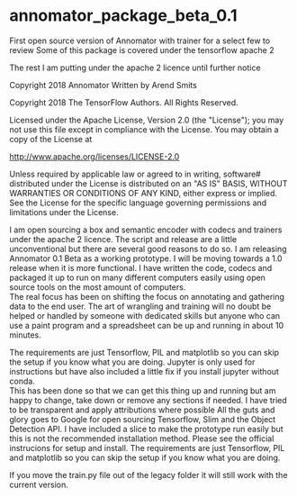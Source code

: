 # annomator_package_beta_0.1
First open source version of Annomator with trainer for a select few to review
Some of this package is covered under the tensorflow apache 2

The rest I am putting under the apache 2 licence until further notice

Copyright 2018 Annomator
Written by Arend Smits

Copyright 2018 The TensorFlow Authors. All Rights Reserved.

Licensed under the Apache License, Version 2.0 (the "License");
you may not use this file except in compliance with the License.
You may obtain a copy of the License at

http://www.apache.org/licenses/LICENSE-2.0

Unless required by applicable law or agreed to in writing, software# distributed under the License is distributed on an "AS IS" BASIS,
WITHOUT WARRANTIES OR CONDITIONS OF ANY KIND, either express or implied.
See the License for the specific language governing permissions and
limitations under the License.


I am open sourcing a box and semantic encoder with codecs and trainers under the apache 2 licence.  The script and release are a little unconventional but there are several good reasons to do so.  I am releasing Annomator 0.1 Beta as a working prototype.  I will be moving towards a 1.0 release when it is more functional.  I have written the code, codecs and packaged it up to run on many different computers easily using open source tools on the most amount of computers.  
The real focus has been on shifting the focus on annotating and gathering data to the end user.  The art of wrangling and training will no doubt be helped or handled  by someone with dedicated skills but anyone who can use a paint program and a spreadsheet can be up and running in about 10 minutes.  

The requirements are just Tensorflow, PIL and matplotlib so you can skip the setup if you know what you are doing.  Jupyter is only used for instructions but have also included a little fix if you install jupyter without conda.  
This has been done so that we can get this thing up and running but am happy to change, take down or remove any sections if needed.  I have tried to be transparent and apply attributions where possible 
All the guts and glory goes to Google for open sourcing Tensorflow, Slim and the Object Detection API.  I have included a slice to make the prototype run easily but this is not the recommended installation method.  Please see the official instrucions for setup and install.
The requirements are just Tensorflow, PIL and matplotlib so you can skip the setup if you know what you are doing.  

If you move the train.py file out of the legacy folder it will still work with the current version.

